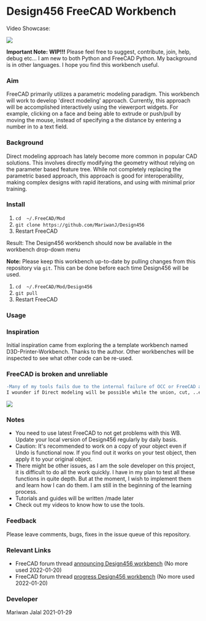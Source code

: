 # Design456 FreeCAD Workbench 

Video Showcase:

[![](http://img.youtube.com/vi/pmGW4OxVbYw/0.jpg)](https://www.youtube.com/watch?v=pmGW4OxVbYw "Design456 Workbench")

**Important Note:** **WIP!!!** Please feel free to suggest, contribute, join, help, debug etc... I am new to both Python and FreeCAD Python. My background is in other languages. I hope you find this workbench useful.

### Aim 
FreeCAD primarily utilizes a parametric modeling paradigm. This workbench will work to develop 'direct modeling' approach. Currently, this approach will be accomplished interactively using the viewerport widgets.  For example, clicking on a face and being able to extrude or push/pull by moving the mouse, instead of specifying a the distance by entering a number in to a text field.

### Background
Direct modeling approach has lately become more common in popular CAD solutions. This involves directly modifying the geometry without relying on the parameter based feature tree. While not completely replacing the parametric based approach, this approach is good for interoperability, making complex designs with rapid iterations, and using with minimal prior training.

### Install 

1. `cd  ~/.FreeCAD/Mod`
2. `git clone https://github.com/MariwanJ/Design456`
3. Restart FreeCAD

Result: The Design456 workbench should now be available in the workbench drop-down menu

**Note:** Please keep this workbench up-to-date by pulling changes from this repository via `git`. This can be done before each time Design456 will be used.  

1. `cd  ~/.FreeCAD/Mod/Design456`
2. `git pull`
3. Restart FreeCAD

### Usage

### Inspiration

Initial inspiration came from exploring the a template workbench named D3D-Printer-Workbench. Thanks to the author. Other workbenches will be inspected to see what other code can be re-used. 
### FreeCAD is broken and unreliable
```diff
-Many of my tools fails due to the internal failure of OCC or FreeCAD as a whole. 
I wounder if Direct modeling will be possible while the union, cut, ..etc basic operaions fails totally in some cases. 
```
[![](http://img.youtube.com/vi/GLnkoe0oK8U/0.jpg)](https://www.youtube.com/watch?v=GLnkoe0oK8U "How broken is FreeCAD?")


### Notes

- You need to use latest FreeCAD to not get problems with this WB. Update your local version of Design456 regularly by daily basis.
- Caution: It's recommended to work on a copy of your object even if Undo is functional now. If you find out it works on your test object, then apply it to your original object.  
- There might be other issues, as I am the sole developer on this project, it is difficult to do all the work quickly. I have in my plan to test all these functions in quite depth. But at the moment, I wish to implement them and learn how I can do them. I am still in the beginning of the learning process.  
- Tutorials and guides will be written /made later
- Check out my videos to know how to use the tools.   

### Feedback

Please leave comments, bugs, fixes in the issue queue of this repository.

### Relevant Links

* FreeCAD forum thread [announcing Design456 workbench](https://forum.freecadweb.org/viewtopic.php?f=8&t=54893)    (No more used 2022-01-20)
* FreeCAD forum thread [progress Design456 workbench](https://forum.freecadweb.org/viewtopic.php?f=10&t=55866&p=480589#p480589) (No more used 2022-01-20)
### Developer

Mariwan Jalal 2021-01-29
